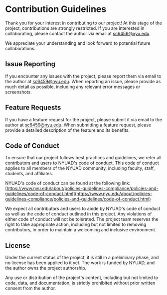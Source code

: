 # Contribution Guidelines
Thank you for your interest in contributing to our project! At this stage of the project, contributions are strongly restricted. If you are interested in collaborating, please contact the author via email at sc6459@nyu.edu.

We appreciate your understanding and look forward to potential future collaborations.

## Issue Reporting
If you encounter any issues with the project, please report them via email to the author at sc6459@nyu.edu. When reporting an issue, please provide as much detail as possible, including any relevant error messages or screenshots.

## Feature Requests
If you have a feature request for the project, please submit it via email to the author at sc6459@nyu.edu. When submitting a feature request, please provide a detailed description of the feature and its benefits.

## Code of Conduct
To ensure that our project follows best practices and guidelines, we refer all contributors and users to NYUAD's code of conduct. This code of conduct applies to all members of the NYUAD community, including faculty, staff, students, and affiliates.

NYUAD's code of conduct can be found at the following link: [https://www.nyu.edu/about/policies-guidelines-compliance/policies-and-guidelines/code-of-conduct.html](https://www.nyu.edu/about/policies-guidelines-compliance/policies-and-guidelines/code-of-conduct.html)

We expect all contributors and users to abide by NYUAD's code of conduct as well as the code of conduct outlined in this project. Any violations of either code of conduct will not be tolerated. The project team reserves the right to take appropriate action, including but not limited to removing contributors, in order to maintain a welcoming and inclusive environment.

## License
Under the current status of the project, it is still in a preliminary phase, and no license has been applied to it yet. The work is funded by NYUAD, and the author owns the project authorship.

Any use or distribution of the project's content, including but not limited to code, data, and documentation, is strictly prohibited without prior written consent from the author.
